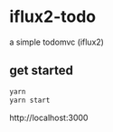 # iflux2-todo
a simple todomvc (iflux2)


## get started
```sh
yarn 
yarn start
```

http://localhost:3000
